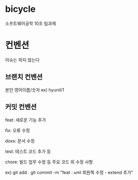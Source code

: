 # bicycle
소프트웨어공학 10조 팀과제

# 컨벤션

이슈는 하지 않는다

## 브랜치 컨벤션 
본인 영어이름/숫자
ex) hyunil/1

## 커밋 컨벤션
feat: 새로운 기능 추가

fix: 오류 수정

doxs: 문서 수정

test: 테스트 코드 추가 등

chore: 빌드 업무 수정 등 주요 코드 외 수정 사항

ex)
git add .
git commit -m "feat : uml 회원쪽 수정 - extend 추가"
